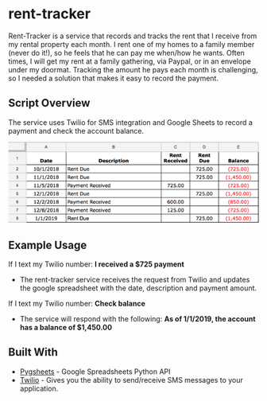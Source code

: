 # rent-tracker

Rent-Tracker is a service that records and tracks the rent that I receive from my rental property each month. I rent one of my homes to a family member (never do it!), so he feels that he can pay me when/how he wants. Often times, I will get my rent at a family gathering, via Paypal, or in an envelope under my doormat. Tracking the amount he pays each month is challenging, so I needed a solution that makes it easy to record the payment.

## Script Overview

The service uses Twilio for SMS integration and Google Sheets to record a payment and check the account balance.

![google_sheet](gsheet.png)

## Example Usage

If I text my Twilio number: **I received a $725 payment**

* The rent-tracker service receives the request from Twilio and updates the google spreadsheet with the date, description and payment amount.

If I text my Twilio number: **Check balance**

* The service will respond with the following: **As of 1/1/2019, the account has a balance of $1,450.00**

## Built With

* [Pygsheets](https://github.com/nithinmurali/pygsheets) - Google Spreadsheets Python API
* [Twilio](https://www.twilio.com) - Gives you the ability to send/receive SMS messages to your application.